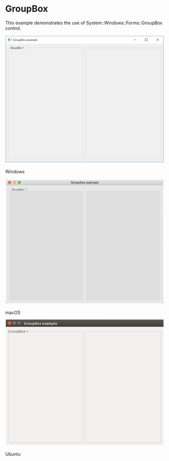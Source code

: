 # GroupBox

This example demonstrates the use of System::Windows::Forms::GroupBox control.

![GitHub Logo](../../../docs/Pictures/Examples/Forms/GroupBoxW.png)

Windows

![GitHub Logo](../../../docs/Pictures/Examples/Forms/GroupBoxM.png)

macOS

![GitHub Logo](../../../docs/Pictures/Examples/Forms/GroupBoxU.png)

Ubuntu
